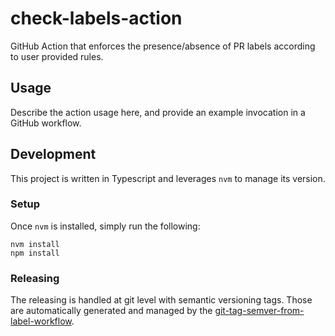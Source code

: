 # check-labels-action

GitHub Action that enforces the presence/absence of PR labels according to user provided rules.

## Usage

Describe the action usage here, and provide an example invocation in a GitHub workflow.

## Development

This project is written in Typescript and leverages `nvm` to manage its version.

### Setup

Once `nvm` is installed, simply run the following:

```
nvm install
npm install
``` 

### Releasing

The releasing is handled at git level with semantic versioning tags. Those are automatically generated and managed
by the [git-tag-semver-from-label-workflow](https://github.com/infrastructure-blocks/git-tag-semver-from-label-workflow).
